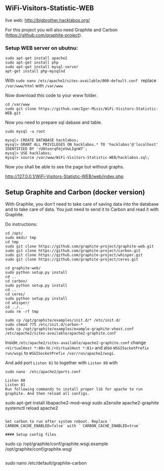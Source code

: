 ## WiFi-Visitors-Statistic-WEB
live web: http://bigbrother.hacklabos.org/

For this project you will also need Graphite and Carbon (https://github.com/graphite-project).

### Setup WEB server on ubutnu:

```
sudo apt-get install apache2
sudo apt-get install php
sudo apt-get install mysql-server
apt-get install php-mysqlnd
```
With `sudo nano /etc/apache2/sites-available/000-default.conf ` replace `/var/www/html` with `/var/www`

Now download this code to your www folder.

```
cd /var/www
sudo git clone https://github.com/Igor-Misic/WiFi-Visitors-Statistic-WEB.git
```

Now you need to prepare sql dabase and table.

```
sudo mysql -u root
```

```
mysql> CREATE DATABASE hacklabos;
mysql> GRANT ALL PRIVILEGES ON hacklabos.* TO 'hacklabos'@'localhost' IDENTIFIED BY 'rU8toorqFmjeVwLIgnW7';
mysql> USE hacklabos;
mysql> source /var/www/WiFi-Visitors-Statistic-WEB/hacklabos.sql;
```

Now you shall be able to see the page but without graphs.

http://127.0.0.1/WiFi-Visitors-Statistic-WEB/web/index.php

## Setup Graphite and Carbon (docker version)
With Graphite, you don't need to take care of saving data into the database and to take care of data. You just need to send it to Carbon and read it with Graphite.

Do instructions:


```
cd /opt/
sudo mkdir tmp
cd tmp
sudo git clone https://github.com/graphite-project/graphite-web.git
sudo git clone https://github.com/graphite-project/carbon.git
sudo git clone https://github.com/graphite-project/whisper.git
sudo git clone https://github.com/graphite-project/ceres.git

cd graphite-web/
sudo python setup.py install
cd ..
cd carbon/
sudo python setup.py install
cd ..
cd ceres/
sudo python setup.py install
cd whisper/
cd ../..
sudo rm -rf tmp
```


```
sudo cp /opt/graphite/examples/init.d/* /etc/init.d/
sudo chmod 775 /etc/init.d/carbon-*
sudo cp /opt/graphite/examples/example-graphite-vhost.conf /etc/apache2/sites-available/apache2-graphite.conf
```

Inside  `/etc/apache2/sites-available/apache2-graphite.conf` change `<VirtualHost *:80>` to `/<VirtualHost *:81>` and also `WSGISocketPrefix run/wsgi` to `WSGISocketPrefix /var/run/apache2/wsgi`.

And add port `Listen 81` to together with `Listen 80` with 

`sudo nano  /etc/apache2/ports.conf `

```
Listen 80
Listen 81
Run following commands to install proper lib for apache to run graphite. And then reload all configs.

```
sudo apt-get install libapache2-mod-wsgi
sudo a2ensite apache2-graphite
systemctl reload apache2
```

Set carbon to run after system reboot. Replace ` CARBON_CACHE_ENABLED=false` with ` CARBON_CACHE_ENABLED=true`

#### Setup config files

```
sudo cp /opt/graphite/conf/graphite.wsgi.example /opt/graphite/conf/graphite.wsgi
```

```
sudo nano /etc/default/graphite-carbon
```




